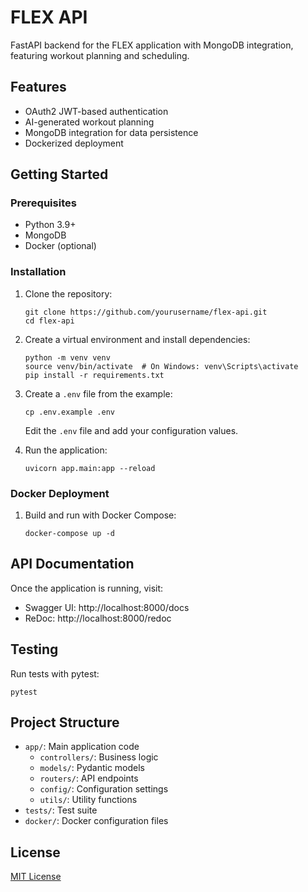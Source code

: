 # FLEX API

FastAPI backend for the FLEX application with MongoDB integration, featuring workout planning and scheduling.

## Features

- OAuth2 JWT-based authentication
- AI-generated workout planning
- MongoDB integration for data persistence
- Dockerized deployment

## Getting Started

### Prerequisites

- Python 3.9+
- MongoDB
- Docker (optional)

### Installation

1. Clone the repository:
   ```
   git clone https://github.com/yourusername/flex-api.git
   cd flex-api
   ```

2. Create a virtual environment and install dependencies:
   ```
   python -m venv venv
   source venv/bin/activate  # On Windows: venv\Scripts\activate
   pip install -r requirements.txt
   ```

3. Create a `.env` file from the example:
   ```
   cp .env.example .env
   ```
   Edit the `.env` file and add your configuration values.

4. Run the application:
   ```
   uvicorn app.main:app --reload
   ```

### Docker Deployment

1. Build and run with Docker Compose:
   ```
   docker-compose up -d
   ```

## API Documentation

Once the application is running, visit:
- Swagger UI: http://localhost:8000/docs
- ReDoc: http://localhost:8000/redoc

## Testing

Run tests with pytest:
```
pytest
```

## Project Structure

- `app/`: Main application code
  - `controllers/`: Business logic
  - `models/`: Pydantic models
  - `routers/`: API endpoints
  - `config/`: Configuration settings
  - `utils/`: Utility functions
- `tests/`: Test suite
- `docker/`: Docker configuration files

## License

[MIT License](LICENSE)
